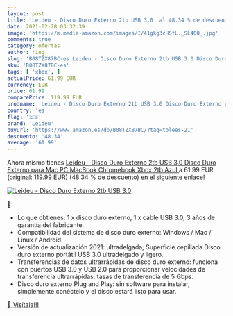 ```yaml
---
layout: post
title: 'Leideu - Disco Duro Externo 2tb USB 3.0  al 48.34 % de descuento'
date: 2021-02-28 03:32:39
image: 'https://m.media-amazon.com/images/I/41gkg3cH5fL._SL400_.jpg'
comments: true
category: ofertas
author: ring
slug: 'B08TZX87BC-es Leideu - Disco Duro Externo 2tb USB 3.0 Disco Duro Externo...'
sku: 'B08TZX87BC-es'
tags: [ 'xbox', ]
actualPrice: 61.99 EUR
currency: EUR
price: 61.99
comparePrice: 119.99 EUR
prodname: 'Leideu - Disco Duro Externo 2tb USB 3.0 Disco Duro Externo para Mac  PC  MacBook  Chromebook  Xbox  2tb  Azul '
country: 'es'
flag: '🇪🇸'
brand: 'Leideu'
buyurl: 'https://www.amazon.es/dp/B08TZX87BC/?tag=tolees-21'
descuento: '48.34'
average: '61.99'
---
```


Ahora mismo tienes [Leideu - Disco Duro Externo 2tb USB 3.0 Disco Duro Externo para Mac  PC  MacBook  Chromebook  Xbox  2tb  Azul ](https://www.amazon.es/dp/B08TZX87BC/?tag=tolees-21) a 61.99 EUR (original: 119.99 EUR) (48.34 %  de descuento) en el siguiente enlace!

[![Leideu - Disco Duro Externo 2tb USB 3.0 ](https://m.media-amazon.com/images/I/41gkg3cH5fL._SL400_.jpg)](https://www.amazon.es/dp/B08TZX87BC/?tag=tolees-21)

🔎:

- Lo que obtienes: 1 x disco duro externo, 1 x cable USB 3.0, 3 años de garantía del fabricante.
- Compatibilidad del sistema de disco duro externo: Windows / Mac / Linux / Android.
- Versión de actualización 2021: ultradelgada; Superficie cepillada Disco duro externo portátil USB 3.0 ultradelgado y ligero.
- Transferencias de datos ultrarrápidas de disco duro externo: funciona con puertos USB 3.0 y USB 2.0 para proporcionar velocidades de transferencia ultrarrápidas: tasas de transferencia de 5 Gbps.
- Disco duro externo Plug and Play: sin software para instalar, simplemente conéctelo y el disco estará listo para usar.

[🛒 Visítala!!!](https://www.amazon.es/dp/B08TZX87BC/?tag=tolees-21)
